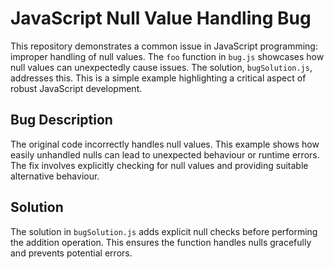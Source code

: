 # JavaScript Null Value Handling Bug

This repository demonstrates a common issue in JavaScript programming: improper handling of null values.  The `foo` function in `bug.js` showcases how null values can unexpectedly cause issues.  The solution, `bugSolution.js`, addresses this.  This is a simple example highlighting a critical aspect of robust JavaScript development.

## Bug Description
The original code incorrectly handles null values.  This example shows how easily unhandled nulls can lead to unexpected behaviour or runtime errors.  The fix involves explicitly checking for null values and providing suitable alternative behaviour.

## Solution
The solution in `bugSolution.js` adds explicit null checks before performing the addition operation. This ensures the function handles nulls gracefully and prevents potential errors.